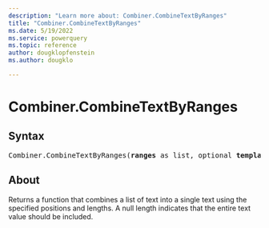 ```yaml
---
description: "Learn more about: Combiner.CombineTextByRanges"
title: "Combiner.CombineTextByRanges"
ms.date: 5/19/2022
ms.service: powerquery
ms.topic: reference
author: dougklopfenstein
ms.author: dougklo

---
```

# Combiner.CombineTextByRanges

## Syntax

<pre>
Combiner.CombineTextByRanges(<b>ranges</b> as list, optional <b>template</b> as nullable text) as function
</pre>
  
## About

Returns a function that combines a list of text into a single text using the specified positions and lengths. A null length indicates that the entire text value should be included.
